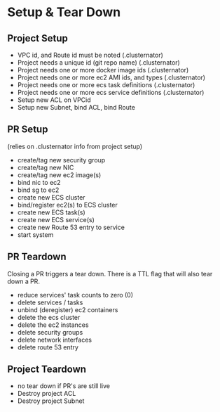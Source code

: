 Setup & Tear Down
=================

## Project Setup

- VPC id, and Route id must be noted (.clusternator)
- Project needs a unique id (git repo name) (.clusternator)
- Project needs one or more docker image ids (.clusternator)
- Project needs one or more ec2 AMI ids, and types (.clusternator)
- Project needs one or more ecs task definitions (.clusternator)
- Project needs one or more ecs service definitions (.clusternator)
- Setup new ACL on VPCid
- Setup new Subnet, bind ACL, bind Route


## PR Setup

(relies on .clusternator info from project setup)

- create/tag new security group
- create/tag new NIC
- create/tag new ec2 image(s)
- bind nic to ec2
- bind sg to ec2
- create new ECS cluster
- bind/register ec2(s) to ECS cluster
- create new ECS task(s)
- create new ECS service(s)
- create new Route 53 entry to service
- start system


## PR Teardown

Closing a PR triggers a tear down.  There is a TTL flag that will also tear down
a PR.

- reduce services' task counts to zero (0)
- delete services / tasks
- unbind (deregister) ec2 containers
- delete the ecs cluster
- delete the ec2 instances
- delete security groups
- delete network interfaces
- delete route 53 entry


## Project Teardown

- no tear down if PR's are still live
- Destroy project ACL
- Destroy project Subnet
